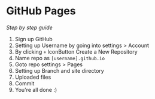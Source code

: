 # GitHub Pages
*Step by step guide*
1. Sign up GitHub
2. Setting up Username by going into settings > Account
3. By clicking `+` IconButton Create a New Repository
4. Name repo as `[username].github.io`
5. Goto repo settings > Pages
6. Setting up Branch and site directory
7. Uploaded files
8. Commit
9. You're all done :)
